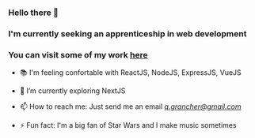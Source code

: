 ### Hello there 👋
### I'm currently seeking an apprenticeship in web development
### You can visit some of my work [here](https://www.quentingrancher.com/)
- 📚 I'm feeling confortable with ReactJS, NodeJS, ExpressJS, VueJS
- 🌱 I’m currently exploring NextJS
- 📫 How to reach me: Just send me an email *q.grancher@gmail.com*

- ⚡ Fun fact: I'm a big fan of Star Wars and I make music sometimes


